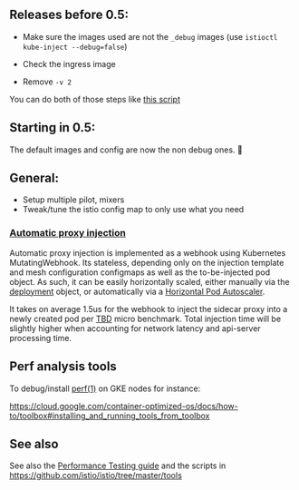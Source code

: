 ## Releases before 0.5:

- Make sure the images used are not the `_debug` images (use `istioctl kube-inject --debug=false`)

- Check the ingress image

- Remove `-v 2`

You can do both of those steps like [this script](https://github.com/istio/istio/blob/a957c58b0ef7f745643b40f4f156dac7bcfc43d2/tools/setup_perf_cluster.sh#L112)

## Starting in 0.5:

The default images and config are now the non debug ones. :tada:

## General:

- Setup multiple pilot, mixers
- Tweak/tune the istio config map to only use what you need

### [Automatic proxy injection](https://istio.io/docs/setup/kubernetes/sidecar-injection.html#automatic-sidecar-injection)

Automatic proxy injection is implemented as a webhook using Kubernetes MutatingWebhook. Its stateless, depending only on the injection template and mesh configuration configmaps as well as the to-be-injected pod object. As such, it can be easily horizontally scaled, either manually via the [deployment](https://kubernetes.io/docs/concepts/workloads/controllers/deployment/#scaling-a-deployment) object, or automatically via a [Horizontal Pod Autoscaler](https://kubernetes.io/docs/tasks/run-application/horizontal-pod-autoscale/).

It takes on average 1.5us for the webhook to inject the sidecar proxy into a newly created pod per [TBD](https://github.com/istio/istio/pull/3189/files#diff-3fb712a20331a79c4b1c1eda38704a76R515) micro benchmark. Total injection time will be slightly higher when accounting for network latency and api-server processing time.

## Perf analysis tools

To debug/install [perf(1)](http://www.brendangregg.com/perf.html) on GKE nodes for instance:

https://cloud.google.com/container-optimized-os/docs/how-to/toolbox#installing_and_running_tools_from_toolbox

## See also

See also the [Performance Testing guide](https://github.com/istio/istio/tree/master/tools#istio-load-testing-user-guide) and the scripts in https://github.com/istio/istio/tree/master/tools